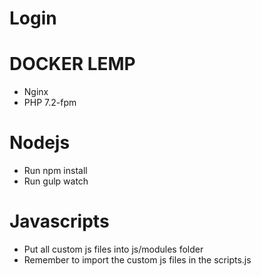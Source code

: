# Login

# DOCKER LEMP

- Nginx
- PHP 7.2-fpm

# Nodejs

- Run npm install
- Run gulp watch

# Javascripts

- Put all custom js files into js/modules folder
- Remember to import the custom js files in the scripts.js
